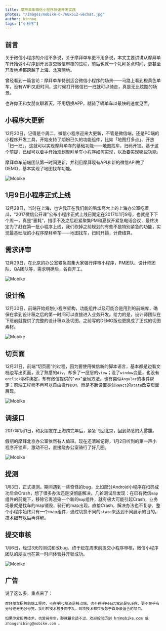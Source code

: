 ```yaml
---
title: 摩拜单车微信小程序快速开发实践
photos: "/images/mobike-d-768x512-wechat.jpg"
author: binnng
tags: ["小程序"]
---
```


## 前言

关于微信小程序的介绍不多说，关于摩拜单车更不用多说，本文主要讲讲从摩拜单车开始做小程序到开发提交微信审核的过程，前后也就一个礼拜多点时间，更甚至开发地点都跨越了上海、北京两地。

曾经看到一篇言论：摩拜单车特别适合微信小程序的场景——马路上看到橙黄色单车，没有WIFI又赶时间，这时候打开微信扫一扫就可以骑走，真是无比炫酷的场景。

也许你正和女朋友聊着天，不用切换APP，就骑了辆单车以最快的速度见面。

## 小程序大更新

12月20日，记得是个周二，微信小程序迎来大更新，不管是微信端，还是PC端的小程序开发工具，开始支持了期盼已久的功能组件，比如「地图打多点」、开放「扫一扫」，这就可以实现摩拜单车的基础功能——地图找车，扫码开锁。基于这个前提，已经可以着手开始规划摩拜单车小程序如何实现，以及要实现哪些功能。

摩拜单车前端团队第一时间更新，并利用摩拜现有API和新的微信API做了DEMO，基本实现了地图找车功能。

![Mobike](/images/mobike-wechat-app-1.png)

## 1月9日小程序正式上线

12月28日，当时在上海，也许我正在我们新的酷炫高大上的上海办公室吃着瓜，“2017微信公开课”公布小程序正式上线日期定在2017年1月9号，也就是下下个周一，真是“噩耗”，措手不及之后赶紧聚集PM和夏叔开紧急电话会议，最终决定为了赶在第一批小程序上线，我们砍掉之前规划的有些不是特别紧急的功能，实现最基础版的小程序摩拜单车——地图找车，扫码开锁，计费结算。

## 需求评审

12月29日，在北京的办公室紧急召集大家强行评审小程序，PM团队、设计师团队、QA团队等，需求明确后，各自开工。

![Mobike](/images/mobike-wechat-app-2.png)

## 设计稿

12月30日，前端开始规划小程序架构，功能组件以及可能会是用到的前端库，确保在拿到设计稿之后的第一时间可以直接进入业务开发。给力的是，设计师团队在下班前就提供了完整的设计稿以及切图，之前写的DEMO版也更换成了正式的切图素材。

![Mobike](/images/mobike-wechat-app-3.png)

## 切页面

12月31日，前端“切页面”的过程，因为要使用微信新的脚本语言，基本都是边看文档边写出页面，没了熟悉的`div`，却多了一层层的`view`；没了`window`变量，也没有`onclick`事件绑定，却有微信提供的"wx"全局方法，也有类似`Angular`的事件绑定；前端工程师不再可以自由操作`DOM`，而是不断设置类似`React`的`state`改变页面展现。

![Mobike](/images/mobike-wechat-app-4.png)

## 调接口

2017年1月1日，和女朋友在上海跨完年后，紧急飞回北京，回到熟悉的大雾霾。

假期的摩拜北京办公室依然有人值班。现在还清晰记得，1月2日听到的第一声小程序开锁声，激动不已，直接绕办公室骑行了好几圈。

![Mobike](/images/mobike-wechat-app-5.png)

## 提测

1月3日，正式提测。期间遇到一些奇怪的bug，比如部分Android小程序在扫码成功后会Crash，想了很多办法还是没彻底解决，几轮测试后发现：在已有微信`map`组件的前提下，移除它再渲染一个新的`map`组件，就有极大可能引起Crash，业务场景就是找车的map销毁，骑行的map出现，直接Crash，解决办法也不复杂，整个小程序始终只有一个map组件，通过切换不同的`state`来达到不同展示的目的。技术细节以后再详解。

## 提交审核

1月6日，经过3天的测试和改bug，终于赶在周末前提交小程序审核，微信小程序团队的朋友也在第一时间体验并开锁成功。

![Mobike](/images/mobike-wechat-app-6.png)

## 广告

说了这么多，重点来了：

```
摩拜单车招聘前端工程师，不在乎PC端还是移动端，也不在乎React党还是Vue党，更不在乎有分号还是无分号党，我们的技术栈多而不乱，每项技术都只服务于自身最适合的项目。

如果你爱折腾技术，也爱骑单车，那就最合适不过，欢迎投简历到 hr@mobike.com 或 zhangshibing@mobike.com 。

```

